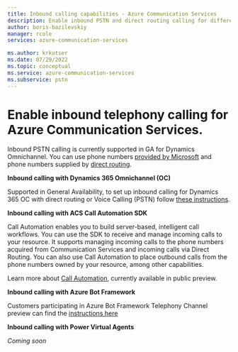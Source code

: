 ```yaml
---
title: Inbound calling capabilities - Azure Communication Services
description: Enable inbound PSTN and direct routing calling for different endpoints in Azure Communication Services.
author: boris-bazilevskiy
manager: rcole
services: azure-communication-services

ms.author: krkutser
ms.date: 07/29/2022
ms.topic: conceptual
ms.service: azure-communication-services
ms.subservice: pstn
---
```


# Enable inbound telephony calling for Azure Communication Services.

Inbound PSTN calling is currently supported in GA for Dynamics Omnichannel. You can use phone numbers [provided by Microsoft](./telephony-concept.md#voice-calling-pstn) and phone numbers supplied by [direct routing](./telephony-concept.md#azure-direct-routing).

**Inbound calling with Dynamics 365 Omnichannel (OC)**

Supported in General Availability, to set up inbound calling for Dynamics 365 OC with direct routing or Voice Calling (PSTN) follow [these instructions](/dynamics365/customer-service/voice-channel-inbound-calling).

**Inbound calling with ACS Call Automation SDK**

Call Automation enables you to build server-based, intelligent call workflows. You can use the SDK to receive and manage incoming calls to your resource. It supports managing incoming calls to the phone numbers acquired from Communication Services and incoming calls via Direct Routing. You can also use Call Automation to place outbound calls from the phone numbers owned by your resource, among other capabilities.   

Learn more about [Call Automation](../voice-video-calling/call-automation.md), currently available in public preview.

**Inbound calling with Azure Bot Framework**

Customers participating in Azure Bot Framework Telephony Channel preview can find the [instructions here](/azure/bot-service/bot-service-channel-connect-telephony)

**Inbound calling with Power Virtual Agents**

*Coming soon*
